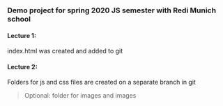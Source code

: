 ### Demo project for spring 2020 JS semester with Redi Munich school

#### Lecture 1:
index.html was created and added to git

#### Lecture 2:
Folders for js and css files are created on a separate branch in git
> Optional: folder for images and images
